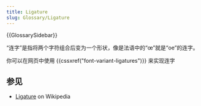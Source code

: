 ```yaml
---
title: Ligature
slug: Glossary/Ligature
---
```


{{GlossarySidebar}}

“连字”是指将两个字符组合后变为一个形状，像是法语中的“œ”就是“oe”的连字。

你可以在网页中使用 {{cssxref("font-variant-ligatures")}} 来实现连字

## 参见

- [Ligature](https://zh.wikipedia.org/wiki/Typographic_ligature) on Wikipedia
